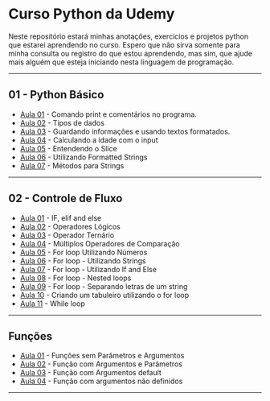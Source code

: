 # Curso Python da Udemy

Neste repositório estará minhas anotações, exercícios e projetos python que estarei aprendendo no curso.
Espero que não sirva somente para minha consulta ou registro do que estou aprendendo, mas sim, que ajude mais alguém que esteja iniciando nesta linguagem de programação.

---

## 01 - Python Básico

- [Aula 01](/01_Basico/aula01/main.py) - Comando print e comentários no programa.
- [Aula 02](01_Basico/aula02/main.py) - Tipos de dados
- [Aula 03](01_Basico/aula03/main.py) - Guardando informações e usando textos formatados.
- [Aula 04](01_Basico/aula04/main.py) - Calculando a idade com o input
- [Aula 05](01_Basico/aula05/main.py) - Entendendo o Slice
- [Aula 06](01_Basico/aula06/main.py) - Utilizando Formatted Strings
- [Aula 07](01_Basico/aula07/main.py) - Métodos para Strings

---

## 02 - Controle de Fluxo

- [Aula 01](02_Controle_de_fluxo/aula01/main.py) - IF, elif and else
- [Aula 02](02_Controle_de_fluxo/aula02/main.py) - Operadores Lógicos
- [Aula 03](02_Controle_de_fluxo/aula03/main.py) - Operador Ternário
- [Aula 04](02_Controle_de_fluxo/aula04/main.py) - Múltiplos Operadores de Comparação
- [Aula 05](02_Controle_de_fluxo/aula05/main.py) - For loop Utilizando Números
- [Aula 06](02_Controle_de_fluxo/aula06/main.py) - For loop - Utilizando Strings
- [Aula 07](02_Controle_de_fluxo/aula07/main.py) - For loop - Utilizando If and Else
- [Aula 08](02_Controle_de_fluxo/aula08/main.py) - For loop - Nested loops
- [Aula 09](02_Controle_de_fluxo/aula09/main.py) - For loop - Separando letras de um string
- [Aula 10](02_Controle_de_fluxo/aula10/main.py) - Criando um tabuleiro utilizando o for loop
- [Aula 11](02_Controle_de_fluxo/aula11/main.py) - While loop

---

## Funções

- [Aula 01](03_Funcoes/aula01/main.py) - Funções sem Parâmetros e Argumentos
- [Aula 02](03_Funcoes/aula02/main.py) - Função com Argumentos e Parâmetros
- [Aula 03](03_Funcoes/aula03/main.py) - Função com Argumentos default
- [Aula 04](03_Funcoes/aula04/main.py) - Função com argumentos não definidos

---
